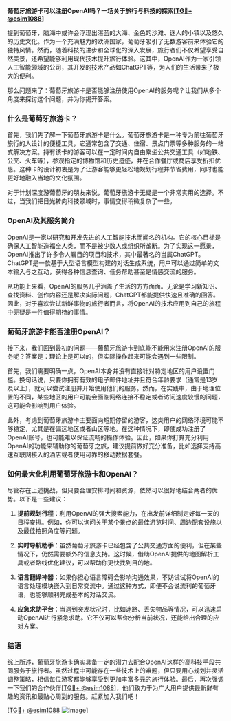 **葡萄牙旅游卡可以注册OpenAI吗？一场关于旅行与科技的探索[[TG💪+ @esim1088](https://t.me/s/esim1088)]**

提到葡萄牙，脑海中或许会浮现出湛蓝的大海、金色的沙滩、迷人的小镇以及悠久的历史文化。作为一个充满魅力的欧洲国家，葡萄牙吸引了无数游客前来体验它的独特风情。然而，随着科技的进步和全球化的深入发展，旅行者们不仅希望享受自然美景，还希望能够利用现代技术提升旅行体验。这其中，OpenAI作为一家引领人工智能领域的公司，其开发的技术产品如ChatGPT等，为人们的生活带来了极大的便利。

那么问题来了：葡萄牙旅游卡是否能够注册使用OpenAI的服务呢？让我们从多个角度来探讨这个问题，并为你揭开答案。

### 什么是葡萄牙旅游卡？

首先，我们先了解一下葡萄牙旅游卡是什么。葡萄牙旅游卡是一种专为前往葡萄牙旅行的人设计的便捷工具，它通常包含了交通、住宿、景点门票等多种服务的一站式解决方案。持有该卡的游客可以在一定时间内自由乘坐公共交通工具（如地铁、公交、火车等），参观指定的博物馆和历史遗迹，并在合作餐厅或商店享受折扣优惠。这种卡的设计初衷是为了让游客能够更轻松地规划行程并节省费用，同时也能更好地融入当地的文化氛围。

对于计划深度游葡萄牙的朋友来说，葡萄牙旅游卡无疑是一个非常实用的选择。不过，当我们把目光转向科技领域时，事情变得稍微复杂了一些。

### OpenAI及其服务简介

OpenAI是一家以研究和开发先进的人工智能技术而闻名的机构。它的核心目标是确保人工智能造福全人类，而不是被少数人或组织所垄断。为了实现这一愿景，OpenAI推出了许多令人瞩目的项目和技术，其中最著名的当属ChatGPT。ChatGPT是一款基于大型语言模型构建的对话生成系统，用户可以通过简单的文本输入与之互动，获得各种信息查询、任务帮助甚至是情感交流的服务。

从功能上来看，OpenAI的服务几乎涵盖了生活的方方面面。无论是学习新知识、查找资料、创作内容还是解决实际问题，ChatGPT都能提供快速且准确的回答。因此，对于喜欢尝试新鲜事物的旅行者而言，将OpenAI的技术应用到自己的旅程中无疑是一件值得期待的事情。

### 葡萄牙旅游卡能否注册OpenAI？

接下来，我们回到最初的问题——葡萄牙旅游卡到底能不能用来注册OpenAI的服务呢？答案是：理论上是可以的，但实际操作起来可能会遇到一些限制。

首先，我们需要明确一点，OpenAI本身并没有直接针对特定地区的用户设置门槛。换句话说，只要你拥有有效的电子邮件地址并且符合年龄要求（通常是13岁及以上），就可以尝试注册并开始使用他们的服务。然而，在实践中，由于地理位置的不同，某些地区的用户可能会面临网络连接不稳定或者访问速度较慢的问题，这可能会影响到用户体验。

此外，考虑到葡萄牙旅游卡主要面向短期停留的游客，这类用户的网络环境可能不够稳定，尤其是在偏远地区或者山区等地。在这种情况下，即使成功注册了OpenAI账号，也可能难以保证流畅的操作体验。因此，如果你打算充分利用OpenAI的功能来辅助你的葡萄牙之旅，建议提前做好充分准备，比如选择支持高速互联网接入的酒店或者使用可靠的移动数据套餐。

### 如何最大化利用葡萄牙旅游卡和OpenAI？

尽管存在上述挑战，但只要合理安排时间和资源，依然可以很好地结合两者的优势。以下是一些建议：

1. **提前规划行程**：利用OpenAI的强大搜索能力，在出发前详细制定好每一天的日程安排。例如，你可以询问关于某个景点的最佳游览时间、周边配套设施以及最佳拍照角度等问题。
   
2. **实时导航助手**：虽然葡萄牙旅游卡已经包含了公共交通方面的便利，但在某些情况下，仍然需要额外的信息支持。这时候，借助OpenAI提供的地图解析工具或者路线优化建议，可以帮助你更快找到目的地。

3. **语言翻译神器**：如果你担心语言障碍会影响沟通效果，不妨试试将OpenAI的语言处理模块嵌入到日常交流中。通过这种方式，即便不会说流利的葡萄牙语，也能够顺利完成基本的对话交流。

4. **应急求助平台**：当遇到突发状况时，比如迷路、丢失物品等情况，可以迅速启动OpenAI进行紧急求助。它不仅可以帮你分析当前状况，还能给出合理的应对方案。

### 结语

综上所述，葡萄牙旅游卡确实具备一定的潜力去配合OpenAI这样的高科技手段共同服务于旅行者。虽然过程中可能存在一些技术上的难题，但只要用心规划并灵活调整策略，相信每位游客都能够享受到更加丰富多元的旅行体验。最后，再次强调一下我们的合作伙伴[[TG💪+ @esim1088](https://t.me/s/esim1088)]，他们致力于为广大用户提供最新鲜有趣的资讯和最贴心周到的服务。赶紧加入我们吧！

[[TG💪+ @esim1088](https://t.me/s/esim1088) ![Image](https://i.postimg.cc/4NQfJmqS/Snipaste-2025-05-13-00-14-12.png)]
